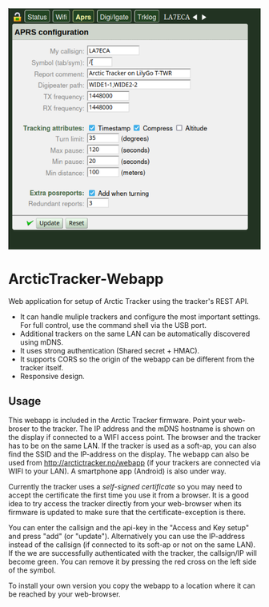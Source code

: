![APRS configuration](Screenshot.1.png)
# ArcticTracker-Webapp
Web application for setup of Arctic Tracker using the tracker's REST API.
* It can handle muliple trackers and configure the most important settings. For full control, use the command shell via the USB port. 
* Additional trackers on the same LAN can be automatically discovered using mDNS.
* It uses strong authentication (Shared secret + HMAC).
* It supports CORS so the origin of the webapp can be different from the tracker itself.
* Responsive design. 

## Usage
This webapp is included in the Arctic Tracker firmware. Point your web-broser to the tracker. The IP address and the mDNS hostname is shown on the display if connected to a WIFI access point. The browser and the tracker has to be on the same LAN. If the tracker is used as a soft-ap, you can also find the SSID and the IP-address on the display. The webapp can also be used from http://arctictracker.no/webapp (if your trackers are connected via WIFI to your LAN). A smartphone app (Android) is also under way.

Currently the tracker uses a *self-signed certificate* so you may need to accept the certificate the first time you use it from a browser. It is a good idea to try access the tracker directly from your web-browser when its firmware is updated to make sure that the certificate-exception is there.   

You can enter the callsign and the api-key in the "Access and Key setup" and press "add" (or "update"). Alternatively you can use the IP-address instead of the callsign (if connected to its soft-ap or not on the same LAN). If the we are successfully authenticated with the tracker, the callsign/IP will become green. You can remove it by pressing the red cross on the left side of the symbol.  

To install your own version you copy the webapp to a location where it can be reached by your web-browser. 

